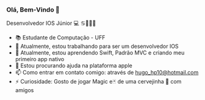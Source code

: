 ### Olá, Bem-Vindo 👋

<!--
**HPR10/HPR10** is a ✨ _special_ ✨ repository because its `README.md` (this file) appears on your GitHub profile.
-->
Desenvolvedor IOS Júnior 💻 ♋️🌈🇧🇷

- 📚 Estudante de Computação - UFF
- 🔭 Atualmente, estou trabalhando para ser um desenvolvedor IOS
- 🌱 Atualmente, estou aprendendo Swift, Padrão MVC e criando meu primeiro app nativo
- 🤔 Estou procurando ajuda na plataforma apple
- 📫 Como entrar em contato comigo: através de hugo_hp10@hotmail.com
- ⚡  Curiosidade: Gosto de jogar Magic e🃏 de uma cervejinha 🍺 com amigos


